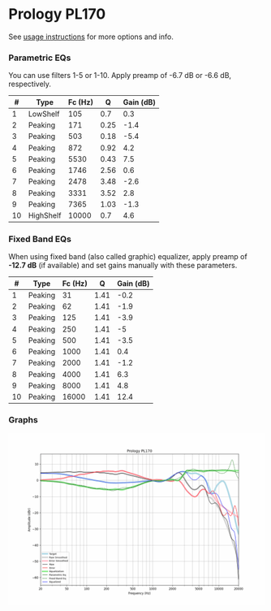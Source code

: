 # Prology PL170
See [usage instructions](https://github.com/jaakkopasanen/AutoEq#usage) for more options and info.

### Parametric EQs
You can use filters 1-5 or 1-10. Apply preamp of -6.7 dB or -6.6 dB, respectively.

|   # | Type      |   Fc (Hz) |    Q |   Gain (dB) |
|-----|-----------|-----------|------|-------------|
|   1 | LowShelf  |       105 | 0.7  |         0.3 |
|   2 | Peaking   |       171 | 0.25 |        -1.4 |
|   3 | Peaking   |       503 | 0.18 |        -5.4 |
|   4 | Peaking   |       872 | 0.92 |         4.2 |
|   5 | Peaking   |      5530 | 0.43 |         7.5 |
|   6 | Peaking   |      1746 | 2.56 |         0.6 |
|   7 | Peaking   |      2478 | 3.48 |        -2.6 |
|   8 | Peaking   |      3331 | 3.52 |         2.8 |
|   9 | Peaking   |      7365 | 1.03 |        -1.3 |
|  10 | HighShelf |     10000 | 0.7  |         4.6 |

### Fixed Band EQs
When using fixed band (also called graphic) equalizer, apply preamp of **-12.7 dB** (if available) and set gains manually with these parameters.

|   # | Type    |   Fc (Hz) |    Q |   Gain (dB) |
|-----|---------|-----------|------|-------------|
|   1 | Peaking |        31 | 1.41 |        -0.2 |
|   2 | Peaking |        62 | 1.41 |        -1.9 |
|   3 | Peaking |       125 | 1.41 |        -3.9 |
|   4 | Peaking |       250 | 1.41 |        -5   |
|   5 | Peaking |       500 | 1.41 |        -3.5 |
|   6 | Peaking |      1000 | 1.41 |         0.4 |
|   7 | Peaking |      2000 | 1.41 |        -1.2 |
|   8 | Peaking |      4000 | 1.41 |         6.3 |
|   9 | Peaking |      8000 | 1.41 |         4.8 |
|  10 | Peaking |     16000 | 1.41 |        12.4 |

### Graphs
![](./Prology%20PL170.png)
